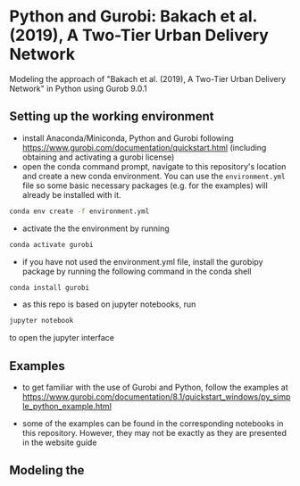 # Python and Gurobi: Bakach et al. (2019), A Two-Tier Urban Delivery Network

Modeling the approach of "Bakach et al. (2019), A Two-Tier Urban Delivery Network" in Python using Gurob 9.0.1

## Setting up the working environment
* install Anaconda/Miniconda, Python and Gurobi following https://www.gurobi.com/documentation/quickstart.html (including obtaining and activating a gurobi license)
* open the conda command prompt, navigate to this repository's location and create a new conda environment. You can use the `environment.yml` file so some basic necessary packages (e.g. for the examples) will already be installed with it.
```bash
conda env create -f environment.yml
```
* activate the the environment by running
```bash
conda activate gurobi
```
* if you have not used the environment.yml file, install the gurobipy package by running the following command in the conda shell
```bash
conda install gurobi
```
* as this repo is based on jupyter notebooks, run
```bash
jupyter notebook
```
to open the jupyter interface

## Examples
* to get familiar with the use of Gurobi and Python, follow the examples at https://www.gurobi.com/documentation/8.1/quickstart_windows/py_simple_python_example.html

* some of the examples can be found in the corresponding notebooks in this repository. However, they may not be exactly as they are presented in the website guide


## Modeling the 
